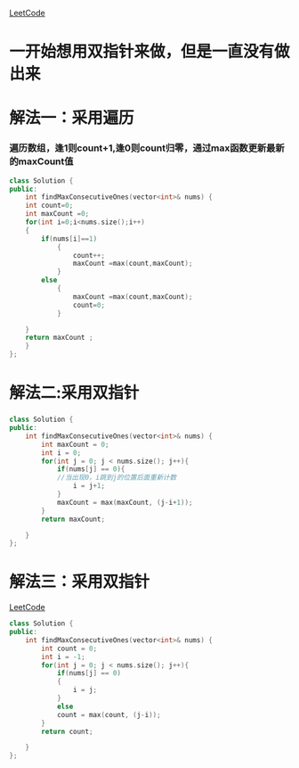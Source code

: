 [LeetCode](https://leetcode-cn.com/problems/max-consecutive-ones/)
# 一开始想用双指针来做，但是一直没有做出来





# 解法一：采用遍历
### 遍历数组，逢1则count+1,逢0则count归零，通过max函数更新最新的maxCount值
```C++
class Solution {
public:
    int findMaxConsecutiveOnes(vector<int>& nums) {
    int count=0;
    int maxCount =0;
    for(int i=0;i<nums.size();i++)
    {
        if(nums[i]==1)
            {
                count++;
                maxCount =max(count,maxCount);
            }
        else
            {
                maxCount =max(count,maxCount);
                count=0;
            }

    }
    return maxCount ;
    }
};
```

# 解法二:采用双指针
### 
```c++
class Solution {
public:
    int findMaxConsecutiveOnes(vector<int>& nums) {
        int maxCount = 0;
        int i = 0;
        for(int j = 0; j < nums.size(); j++){
            if(nums[j] == 0){
            //当出现0，i跳到j的位置后面重新计数
                i = j+1;
            }
            maxCount = max(maxCount, (j-i+1));
        }
        return maxCount;

    }
};


```
# 解法三：采用双指针
[LeetCode](https://leetcode-cn.com/problems/max-consecutive-ones/solution/yi-ci-bian-li-bao-cun-yu-dao-de-zui-hou-z25k1/)
```c++
class Solution {
public:
    int findMaxConsecutiveOnes(vector<int>& nums) {
        int count = 0;
        int i = -1;
        for(int j = 0; j < nums.size(); j++){
            if(nums[j] == 0)
            {
                i = j;
            }
            else
            count = max(count, (j-i));
        }
        return count;

    }
};


```

